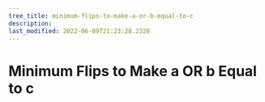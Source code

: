 ```yaml
---
tree_title: minimum-flips-to-make-a-or-b-equal-to-c
description: 
last_modified: 2022-06-09T21:23:28.2328
---
```


# Minimum Flips to Make a OR b Equal to c
